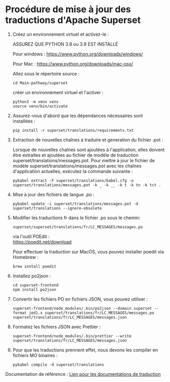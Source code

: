 # Procédure de mise à jour des traductions d'Apache Superset

1. Créez un environnement virtuel et activez-le : 
   
    ASSUREZ QUE PYTHON 3.8 ou 3.9 EST INSTALLÉ

    Pour windows : https://www.python.org/downloads/windows/

    Pour Mac : https://www.python.org/downloads/mac-osx/
    
    Allez sous le répertoire source : 
    ``` 
    cd Main-pathway/superset
    ``` 
    créer un environnement virtuel et l'activer :
    ``` 
    python3 -m venv venv
    source venv/bin/activate
    ```

2. Assurez-vous d'abord que les dépendances nécessaires sont installées :
    ```
    pip install -r superset/translations/requirements.txt
    ```

3. Extraction de nouvelles chaînes à traduire et generation du fichier .pot :
 
   Lorsque de nouvelles chaînes sont ajoutées à l'application, elles doivent être extraites et ajoutées au fichier de modèle de traduction superset/translations/messages.pot. Pour mettre à jour le fichier de modèle superset/translations/messages.pot avec les chaînes d'application actuelles, exécutez la commande suivante :
    ```
    pybabel extract -F superset/translations/babel.cfg -o superset/translations/messages.pot -k _ -k __ -k t -k tn -k tct .
    ```

4. Mise à jour des fichiers de langue .po :
    ```
    pybabel update -i superset/translations/messages.pot -d superset/translations --ignore-obsolete
    ```

5. Modifier les traductions fr dans le fichier .po sous le chemin:
    ```
    superset/superset/translations/fr/LC_MESSAGES/messages.po
    ``` 
    via l'outil POEdit :          
        https://poedit.net/download
   
    Pour effectuer la traduction sur MacOS, vous pouvez installer poedit via Homebrew :
    ```
    brew install poedit
    ```

7. Installez po2json :
    ```
    cd superset-frontend
    npm install po2json
    ```
8. Convertir les fichiers PO en fichiers JSON, vous pouvez utiliser :
	 ```
    superset-frontend/node_modules/.bin/po2json --domain superset --format jed1.x superset/translations/fr/LC_MESSAGES/messages.po superset/translations/fr/LC_MESSAGES/messages.json
    ```
9. Formatez les fichiers JSON avec Prettier : 
    ```
    superset-frontend/node_modules/.bin/prettier --write superset/translations/fr/LC_MESSAGES/messages.json
    ```
10. Pour que les traductions prennent effet, nous devons les compiler en fichiers MO binaires :
    ```
    pybabel compile -d superset/translations
    ```
Documentation de référence : <a href="https://superset.apache.org/docs/contributing/translations">Lien pour les documentations de traduction</a>


